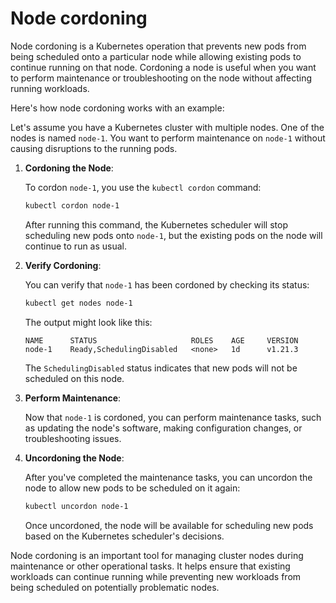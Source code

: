 # Node cordoning

Node cordoning is a Kubernetes operation that prevents new pods from being scheduled onto a particular node while allowing existing pods to continue running on that node. Cordoning a node is useful when you want to perform maintenance or troubleshooting on the node without affecting running workloads.

Here's how node cordoning works with an example:

Let's assume you have a Kubernetes cluster with multiple nodes. One of the nodes is named `node-1`. You want to perform maintenance on `node-1` without causing disruptions to the running pods.

1. **Cordoning the Node**:

   To cordon `node-1`, you use the `kubectl cordon` command:

   ```bash
   kubectl cordon node-1
   ```

   After running this command, the Kubernetes scheduler will stop scheduling new pods onto `node-1`, but the existing pods on the node will continue to run as usual.

2. **Verify Cordoning**:

   You can verify that `node-1` has been cordoned by checking its status:

   ```bash
   kubectl get nodes node-1
   ```

   The output might look like this:

   ```
   NAME      STATUS                     ROLES    AGE     VERSION
   node-1    Ready,SchedulingDisabled   <none>   1d      v1.21.3
   ```

   The `SchedulingDisabled` status indicates that new pods will not be scheduled on this node.

3. **Perform Maintenance**:

   Now that `node-1` is cordoned, you can perform maintenance tasks, such as updating the node's software, making configuration changes, or troubleshooting issues.

4. **Uncordoning the Node**:

   After you've completed the maintenance tasks, you can uncordon the node to allow new pods to be scheduled on it again:

   ```bash
   kubectl uncordon node-1
   ```

   Once uncordoned, the node will be available for scheduling new pods based on the Kubernetes scheduler's decisions.

Node cordoning is an important tool for managing cluster nodes during maintenance or other operational tasks. It helps ensure that existing workloads can continue running while preventing new workloads from being scheduled on potentially problematic nodes.
